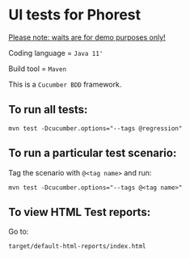 # UI tests for Phorest

<u>Please note: waits are for demo purposes only!</u>

Coding language = `Java 11'`

Build tool = `Maven`

This is a `Cucumber BDD` framework.

## To run all tests:

`mvn test -Dcucumber.options="--tags @regression"`

## To run a particular test scenario:
Tag the scenario with `@<tag name>` and run:

`mvn test -Dcucumber.options="--tags @<tag name>"`

## To view HTML Test reports:

Go to:

`target/default-html-reports/index.html`

